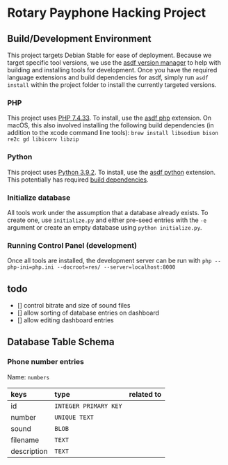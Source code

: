 # Rotary Payphone Hacking Project

## Build/Development Environment

This project targets Debian Stable for ease of deployment.
Because we target specific tool versions, we use the
[asdf version manager](https://asdf-vm.com/) to help with building and
installing tools for development.  Once you have the required
language extensions and build dependencies for asdf, simply run `asdf install`
within the project folder to install the currently targeted versions.

### PHP

This project uses [PHP 7.4.33](https://packages.debian.org/stable/php).
To install, use the [asdf php](https://github.com/asdf-community/asdf-php)
extension.  On macOS, this also involved installing the following build
dependencies (in addition to the xcode command line tools):
`brew install libsodium bison re2c gd libiconv libzip`

### Python

This project uses [Python 3.9.2](https://packages.debian.org/stable/python3).
To install, use the [asdf python](https://github.com/asdf-community/asdf-python)
extension.  This potentially has required
[build dependencies](https://github.com/pyenv/pyenv/wiki#suggested-build-environment).

### Initialize database

All tools work under the assumption that a database already exists.
To create one, use `initialize.py` and either pre-seed entries with the `-e` argument
or create an empty database using `python initialize.py`.

### Running Control Panel (development)

Once all tools are installed, the development server can be run with
`php --php-ini=php.ini --docroot=res/ --server=localhost:8000`

## todo

- [] control bitrate and size of sound files
- [] allow sorting of database entries on dashboard
- [] allow editing dashboard entries

## Database Table Schema

### Phone number entries

Name: `numbers`

| keys         | type                  | related to |
| :-----       | :-------------------- | :--------- |
| id           | `INTEGER PRIMARY KEY` |            |
| number       | `UNIQUE TEXT`         |            |
| sound        | `BLOB`                |            |
| filename     | `TEXT`                |            |
| description  | `TEXT`                |            |
